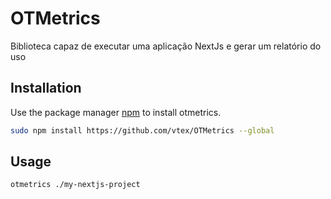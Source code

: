 # OTMetrics

Biblioteca capaz de executar uma aplicação NextJs e gerar um relatório do uso

## Installation

Use the package manager [npm](https://www.npmjs.com/) to install otmetrics.

```bash
sudo npm install https://github.com/vtex/OTMetrics --global
```

## Usage

```bash
otmetrics ./my-nextjs-project
```